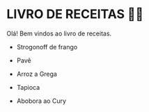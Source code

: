 # LIVRO DE RECEITAS :man_cook:

Olá! Bem vindos ao livro de receitas.

- Strogonoff de frango
- Pavê
- Arroz a Grega

- Tapioca
- Abobora ao Cury

  

